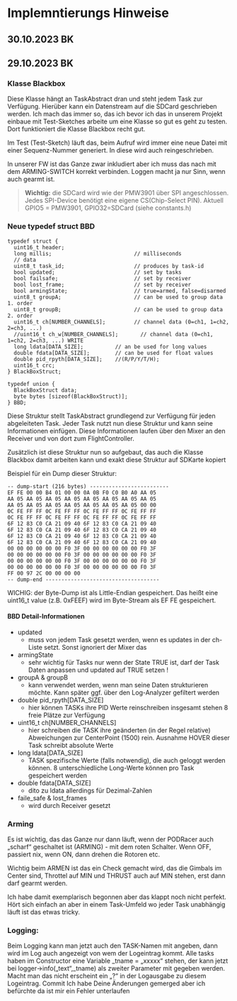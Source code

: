 # Implemntierungs Hinweise


## 30.10.2023 BK

## 29.10.2023 BK

### Klasse Blackbox
Diese Klasse hängt an TaskAbstract dran und steht jedem Task zur Verfügung. Hierüber kann ein Datenstream auf die SDCard geschrieben werden. Ich mach das immer so, das ich bevor ich das in unserem Projekt einbaue mit Test-Sketches arbeite um eine Klasse so gut es geht zu testen. Dort funktioniert die Klasse Blackbox recht gut.

Im Test (Test-Sketch) läuft das, beim Aufruf wird immer eine neue Datei mit einer Sequenz-Nummer generiert. In diese wird auch reingeschrieben.

In unserer FW ist das Ganze zwar inkludiert aber ich muss das nach mit dem ARMING-SWITCH korrekt verbinden. Loggen macht ja nur Sinn, wenn auch gearmt ist.

> **Wichtig:** die SDCard wird wie der PMW3901 über SPI angeschlossen. Jedes SPI-Device benötigt eine eigene CS(Chip-Select PIN). Aktuell GPIO5 = PMW3901, GPIO32=SDCard (siehe constants.h)

### Neue typedef struct BBD
```
typedef struct {
  uint16_t header;
  long millis;                          // milliseconds
  // data
  uint8_t task_id;                      // produces by task-id
  bool updated;                         // set by tasks
  bool failsafe;                        // set by receiver
  bool lost_frame;                      // set by receiver
  bool armingState;                     // true=armed, false=disarmed
  uint8_t groupA;                       // can be used to group data 1. order
  uint8_t groupB;                       // can be used to group data 2. order
  uint16_t ch[NUMBER_CHANNELS];         // channel data (0=ch1, 1=ch2, 2=ch3, ...)
  //uint16_t ch_w[NUMBER_CHANNELS];       // channel data (0=ch1, 1=ch2, 2=ch3, ...) WRITE 
  long ldata[DATA_SIZE];          // an be used for long values  
  double fdata[DATA_SIZE];        // can be used for float values
  double pid_rpyth[DATA_SIZE];    //(R/P/Y/T/H);
  uint16_t crc;
} BlackBoxStruct;

typedef union {
  BlackBoxStruct data;
  byte bytes [sizeof(BlackBoxStruct)];
} BBD;

```

Diese Struktur stellt TaskAbstract grundlegend zur Verfügung für jeden abgeleiteten Task. Jeder Task nutzt nun diese Struktur und kann seine Informationen einfügen. Diese Informationen laufen über den Mixer an den Receiver und von dort zum FlightController.

Zusätzlich ist diese Struktur nun so aufgebaut, das auch die Klasse Blackbox damit arbeiten kann und exakt diese Struktur auf SDKarte kopiert

Beispiel für ein Dump dieser Struktur:
```
-- dump-start (216 bytes) -------------------------
EF FE 00 00 B4 01 00 00 0A 0B F0 C0 B0 A0 AA 05 
AA 05 AA 05 AA 05 AA 05 AA 05 AA 05 AA 05 AA 05 
AA 05 AA 05 AA 05 AA 05 AA 05 AA 05 AA 05 00 00 
0C FE FF FF 0C FE FF FF 0C FE FF FF 0C FE FF FF 
0C FE FF FF 0C FE FF FF 0C FE FF FF 0C FE FF FF 
6F 12 83 C0 CA 21 09 40 6F 12 83 C0 CA 21 09 40 
6F 12 83 C0 CA 21 09 40 6F 12 83 C0 CA 21 09 40 
6F 12 83 C0 CA 21 09 40 6F 12 83 C0 CA 21 09 40 
6F 12 83 C0 CA 21 09 40 6F 12 83 C0 CA 21 09 40 
00 00 00 00 00 00 F0 3F 00 00 00 00 00 00 F0 3F 
00 00 00 00 00 00 F0 3F 00 00 00 00 00 00 F0 3F 
00 00 00 00 00 00 F0 3F 00 00 00 00 00 00 F0 3F 
00 00 00 00 00 00 F0 3F 00 00 00 00 00 00 F0 3F 
FF 00 97 2C 00 00 00 00 
-- dump-end ------------------------------------

```
WICHIG: der Byte-Dump ist als Little-Endian gespeichert. Das heißt eine uint16_t value (z.B. 0xFEEF) wird im Byte-Stream als EF FE gespeichert.

#### BBD Detail-Informationen

- updated
  - muss von jedem Task gesetzt werden, wenn es updates in der ch-Liste setzt. Sonst ignoriert der Mixer das
- armingState
  - sehr wichtig für Tasks nur wenn der State TRUE ist, darf der Task Daten anpassen und updated auf TRUE setzen !
- groupA & groupB
  - kann verwendet werden, wenn man seine Daten strukturieren möchte. Kann später ggf. über den Log-Analyzer gefiltert werden
- double pid_rpyth[DATA_SIZE]
  - hier können TASKs ihre PID Werte reinschreiben insgesamt stehen 8 freie Plätze zur Verfügung
- uint16_t ch[NUMBER_CHANNELS]
  - hier schreiben die TASK ihre geänderten (in der Regel relative) Abweichungen zur CenterPoint (1500) rein. Ausnahme HOVER dieser Task schreibt absolute Werte
- long ldata[DATA_SIZE]
  - TASK spezifische Werte (falls notwendig), die auch geloggt werden können. 8 unterschiedliche Long-Werte können pro Task gespeichert werden
- double fdata[DATA_SIZE]
  - dito zu ldata allerdings für Dezimal-Zahlen
- faile_safe & lost_frames
  - wird durch Receiver gesetzt

### Arming
Es ist wichtig, das das Ganze nur dann läuft, wenn der PODRacer auch „scharf“ geschaltet ist (ARMING) - mit dem roten Schalter. Wenn OFF, passiert nix, wenn ON, dann drehen die Rotoren etc.

Wichtig beim ARMEN ist das ein Check gemacht wird, das die Gimbals im Center sind, Throttel auf MIN und THRUST auch auf MIN stehen, erst dann darf gearmt werden.

Ich habe damit exemplarisch begonnen aber das klappt noch nicht perfekt. Hört sich einfach an aber in einem Task-Umfeld wo jeder Task unabhängig läuft ist das etwas tricky.

### Logging:
Beim Logging kann man jetzt auch den TASK-Namen mit angeben, dann wird im Log auch angezeigt von wem der Logeintrag kommt. Alle tasks haben im Constructor eine Variable _tname = „xxxxx“ stehen, der kann jetzt bei logger->info(„text“,_tname) als zweiter Parameter mit gegeben werden. Macht man das nicht erscheint ein „?“ in der Logausgabe zu diesem Logeintrag.
Commit
Ich habe Deine Änderungen gemerged aber ich befürchte da ist mir ein Fehler unterlaufen